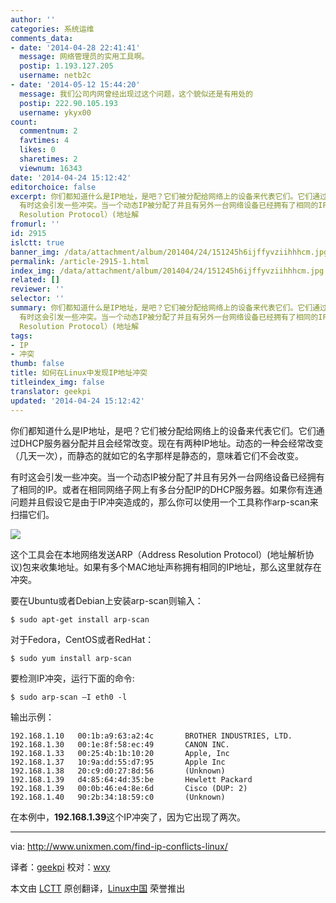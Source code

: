 ```yaml
---
author: ''
categories: 系统运维
comments_data:
- date: '2014-04-28 22:41:41'
  message: 网络管理员的实用工具啊。
  postip: 1.193.127.205
  username: netb2c
- date: '2014-05-12 15:44:20'
  message: 我们公司内网曾经出现过这个问题，这个貌似还是有用处的
  postip: 222.90.105.193
  username: ykyx00
count:
  commentnum: 2
  favtimes: 4
  likes: 0
  sharetimes: 2
  viewnum: 16343
date: '2014-04-24 15:12:42'
editorchoice: false
excerpt: 你们都知道什么是IP地址，是吧？它们被分配给网络上的设备来代表它们。它们通过DHCP服务器分配并且会经常改变。现在有两种IP地址。动态的一种会经常改变（几天一次），而静态的就如它的名字那样是静态的，意味着它们不会改变。
  有时这会引发一些冲突。当一个动态IP被分配了并且有另外一台网络设备已经拥有了相同的IP。或者在相同网络子网上有多台分配IP的DHCP服务器。如果你有连通问题并且假设它是由于IP冲突造成的，那么你可以使用一个工具称作arp-scan来扫描它们。  这个工具会在本地网络发送ARP（Address
  Resolution Protocol）(地址解
fromurl: ''
id: 2915
islctt: true
banner_img: /data/attachment/album/201404/24/151245h6ijffyvziihhhcm.jpg
permalink: /article-2915-1.html
index_img: /data/attachment/album/201404/24/151245h6ijffyvziihhhcm.jpg.thumb.jpg
related: []
reviewer: ''
selector: ''
summary: 你们都知道什么是IP地址，是吧？它们被分配给网络上的设备来代表它们。它们通过DHCP服务器分配并且会经常改变。现在有两种IP地址。动态的一种会经常改变（几天一次），而静态的就如它的名字那样是静态的，意味着它们不会改变。
  有时这会引发一些冲突。当一个动态IP被分配了并且有另外一台网络设备已经拥有了相同的IP。或者在相同网络子网上有多台分配IP的DHCP服务器。如果你有连通问题并且假设它是由于IP冲突造成的，那么你可以使用一个工具称作arp-scan来扫描它们。  这个工具会在本地网络发送ARP（Address
  Resolution Protocol）(地址解
tags:
- IP
- 冲突
thumb: false
title: 如何在Linux中发现IP地址冲突
titleindex_img: false
translator: geekpi
updated: '2014-04-24 15:12:42'
---
```


你们都知道什么是IP地址，是吧？它们被分配给网络上的设备来代表它们。它们通过DHCP服务器分配并且会经常改变。现在有两种IP地址。动态的一种会经常改变（几天一次），而静态的就如它的名字那样是静态的，意味着它们不会改变。


有时这会引发一些冲突。当一个动态IP被分配了并且有另外一台网络设备已经拥有了相同的IP。或者在相同网络子网上有多台分配IP的DHCP服务器。如果你有连通问题并且假设它是由于IP冲突造成的，那么你可以使用一个工具称作arp-scan来扫描它们。


![](/data/attachment/album/201404/24/151245h6ijffyvziihhhcm.jpg)


这个工具会在本地网络发送ARP（Address Resolution Protocol）(地址解析协议)包来收集地址。如果有多个MAC地址声称拥有相同的IP地址，那么这里就存在冲突。


要在Ubuntu或者Debian上安装arp-scan则输入：



```
$ sudo apt-get install arp-scan

```

对于Fedora，CentOS或者RedHat：



```
$ sudo yum install arp-scan

```

要检测IP冲突，运行下面的命令:



```
$ sudo arp-scan –I eth0 -l

```

输出示例：



```
192.168.1.10   00:1b:a9:63:a2:4c       BROTHER INDUSTRIES, LTD.
192.168.1.30   00:1e:8f:58:ec:49       CANON INC.
192.168.1.33   00:25:4b:1b:10:20       Apple, Inc
192.168.1.37   10:9a:dd:55:d7:95       Apple Inc
192.168.1.38   20:c9:d0:27:8d:56       (Unknown)
192.168.1.39   d4:85:64:4d:35:be       Hewlett Packard
192.168.1.39   00:0b:46:e4:8e:6d       Cisco (DUP: 2)
192.168.1.40   90:2b:34:18:59:c0       (Unknown)

```

在本例中，**192.168.1.39**这个IP冲突了，因为它出现了两次。




---


via: <http://www.unixmen.com/find-ip-conflicts-linux/>


译者：[geekpi](https://github.com/geekpi) 校对：[wxy](https://github.com/wxy)


本文由 [LCTT](https://github.com/LCTT/TranslateProject) 原创翻译，[Linux中国](http://linux.cn/) 荣誉推出